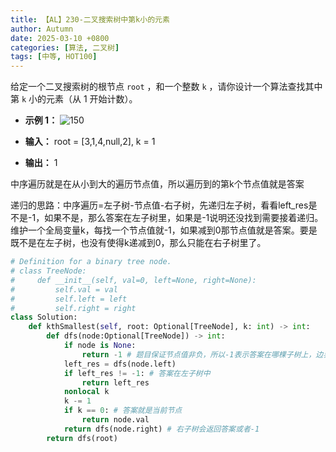```yaml
---
title: 【AL】230-二叉搜索树中第k小的元素
author: Autumn
date: 2025-03-10 +0800
categories: [算法, 二叉树]
tags: [中等, HOT100]
---
```


给定一个二叉搜索树的根节点 `root` ，和一个整数 `k` ，请你设计一个算法查找其中第 `k` 小的元素（从 1 开始计数）。

- **示例 1：**
![150](https://assets.leetcode.com/uploads/2021/01/28/kthtree1.jpg)

- **输入：** root = [3,1,4,null,2], k = 1
- **输出：** 1


中序遍历就是在从小到大的遍历节点值，所以遍历到的第k个节点值就是答案

递归的思路：中序遍历=左子树-节点值-右子树，先递归左子树，看看left_res是不是-1，如果不是，那么答案在左子树里，如果是-1说明还没找到需要接着递归。维护一个全局变量k，每找一个节点值就-1，如果减到0那节点值就是答案。要是既不是在左子树，也没有使得k递减到0，那么只能在右子树里了。

```python
# Definition for a binary tree node.
# class TreeNode:
#     def __init__(self, val=0, left=None, right=None):
#         self.val = val
#         self.left = left
#         self.right = right
class Solution:
    def kthSmallest(self, root: Optional[TreeNode], k: int) -> int:
        def dfs(node:Optional[TreeNode]) -> int:
            if node is None:
                return -1 # 题目保证节点值非负，所以-1表示答案在哪棵子树上，边界条件
            left_res = dfs(node.left)
            if left_res != -1: # 答案在左子树中
                return left_res 
            nonlocal k 
            k -= 1
            if k == 0: # 答案就是当前节点
                return node.val
            return dfs(node.right) # 右子树会返回答案或者-1
        return dfs(root)
```
